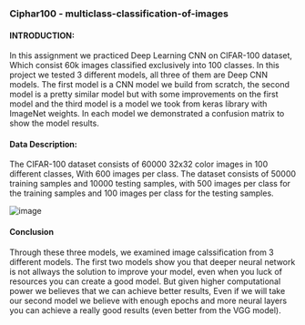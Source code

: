 ### Ciphar100 - multiclass-classification-of-images

#### INTRODUCTION:

In this assignment we practiced Deep Learning CNN on CIFAR-100 dataset,
Which consist 60k images classified exclusively into 100 classes. In this project we tested 3 different models, all three of them are Deep CNN models. The first model is a CNN model we build from scratch, the second model is a pretty similar model but with some improvements on the first model and the third model is a model we took from keras library with ImageNet weights.
In each model we demonstrated a confusion matrix to show the model results.

#### Data Description:

The CIFAR-100 dataset consists of 60000 32x32 color images in 100 different classes,
With 600 images per class. The dataset consists of 50000 training samples and 10000 testing samples, with 500 images per class for the training samples and 100 images per class for the testing samples.

![image](https://user-images.githubusercontent.com/44158047/86245206-d24ba600-bbb1-11ea-98ce-dbf1219a20cf.png)

#### Conclusion
Through these three models, we examined image calssification from 3 different models.
The first two models show you that deeper neural network is not allways the solution to improve your model, even when you luck of resources you can create a good model.
But given higher computational power we believes that we can achieve better results,
Even if we will take our second model we believe with enough epochs and more neural layers you can achieve a really good results (even better from the VGG model).


